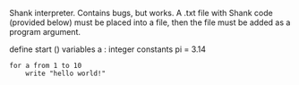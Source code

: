 Shank interpreter. Contains bugs, but works. A .txt file with Shank code (provided below) must be placed into a file, then the file must be added as a program argument.

define start ()
variables a : integer
constants pi = 3.14

    for a from 1 to 10
        write "hello world!"
